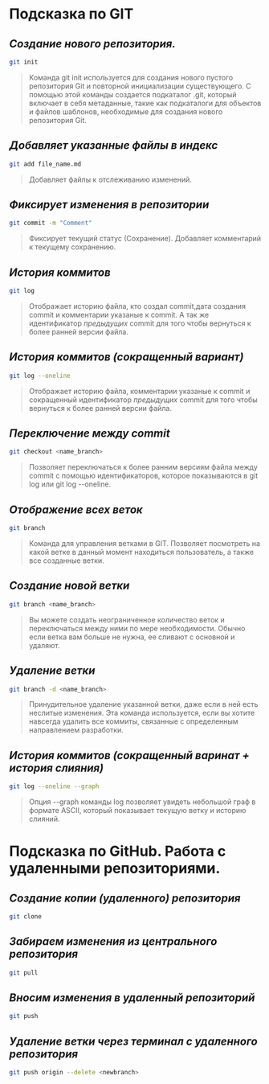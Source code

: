 # Подсказка по GIT

## _**Создание нового репозитория.**_

```sh
git init
```

>Команда git init используется для создания нового пустого репозитория Git и повторной инициализации существующего. С помощью этой команды создается подкаталог .git, который включает в себя метаданные, такие как подкаталоги для объектов и файлов шаблонов, необходимые для создания нового репозитория Git.

## _**Добавляет указанные файлы в индекс**_

```sh
git add file_name.md
```

>Добавляет файлы к отслеживанию изменений.


## _**Фиксирует изменения в репозитории**_

```sh
git commit -m "Comment"
```

>Фиксирует текущий статус (Сохранение). Добавляет комментарий к текущему сохранению. 

## _**История коммитов**_

```sh
git log
```

>Отображает историю файла, кто создал commit,дата создания commit и комментарии указаные к commit.
А так же идентификатор *предыдущих* commit для того чтобы вернуться к более ранней версии файла.

## _**История коммитов (сокращенный вариант)**_

```sh
git log --oneline
```

>Отображает историю файла, комментарии указаные к commit и сокращенный идентификатор *предыдущих* commit для того чтобы вернуться к более ранней версии файла.

## _**Переключение между commit**_

```sh
git checkout <name_branch>
```

>Позволяет переключаться к более ранним версиям файла между commit с помощью идентификаторов, которое показываются в git log или git log --oneline.

## _**Отображение всех веток**_

```sh
git branch
```

>Команда для управления ветками в GIT. Позволяет посмотреть на какой ветке в данный момент находиться пользователь, а также все созданные ветки.

## _**Создание новой ветки**_

```sh
git branch <name_branch>
```

>Вы можете создать неограниченное количество веток и переключаться между ними по мере необходимости. Обычно если ветка вам больше не нужна, ее сливают с основной и удаляют.

## _**Удаление ветки**_

```sh
git branch -d <name_branch>
```

>Принудительное удаление указанной ветки, даже если в ней есть неслитые изменения. Эта команда используется, если вы хотите навсегда удалить все коммиты, связанные с определенным направлением разработки.

## _**История коммитов (сокращенный варинат + история слияния)**_

```sh
git log --oneline --graph
```

>Опция --graph команды log позволяет увидеть небольшой граф в формате ASCII, который показывает текущую ветку и историю слияний.

# Подсказка по GitHub. Работа с удаленными репозиториями.

## _**Создание копии (удаленного) репозитория**_

```sh
git clone
```

## _**Забираем изменения из центрального репозитория**_

```sh
git pull
```

## _**Вносим изменения в удаленный репозиторий**_

```sh
git push
```

## _**Удаление ветки через терминал с удаленного репозитория**_

```sh
git push origin --delete <newbranch>
```
